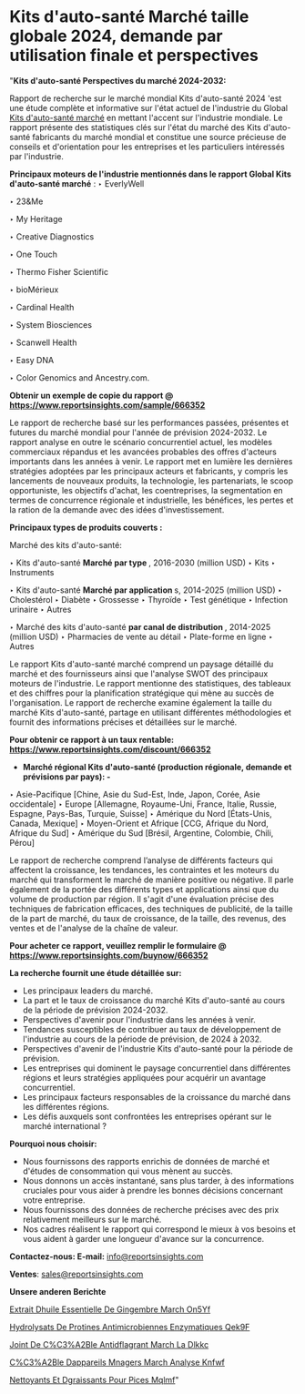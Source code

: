 # Kits d'auto-santé Marché taille globale 2024, demande par utilisation finale et perspectives

"<strong>Kits d'auto-santé Perspectives du marché 2024-2032:</strong>

Rapport de recherche sur le marché mondial Kits d'auto-santé 2024 'est une étude complète et informative sur l'état actuel de l'industrie du Global <a href=https://www.reportsinsights.com/sample/666352>Kits d'auto-santé marché</a> en mettant l'accent sur l'industrie mondiale. Le rapport présente des statistiques clés sur l'état du marché des Kits d'auto-santé fabricants du marché mondial et constitue une source précieuse de conseils et d'orientation pour les entreprises et les particuliers intéressés par l'industrie.

<strong>Principaux moteurs de l'industrie mentionnés dans le rapport Global Kits d'auto-santé marché</strong> :
‣ EverlyWell

‣ 23&Me

‣ My Heritage

‣ Creative Diagnostics

‣ One Touch

‣ Thermo Fisher Scientific

‣ bioMérieux

‣ Cardinal Health

‣ System Biosciences

‣ Scanwell Health

‣ Easy DNA

‣ Color Genomics and Ancestry.com.

<strong>Obtenir un exemple de copie du rapport @ <a href=https://www.reportsinsights.com/sample/666352>https://www.reportsinsights.com/sample/666352</a></strong>

Le rapport de recherche basé sur les performances passées, présentes et futures du marché mondial pour l'année de prévision 2024-2032. Le rapport analyse en outre le scénario concurrentiel actuel, les modèles commerciaux répandus et les avancées probables des offres d'acteurs importants dans les années à venir. Le rapport met en lumière les dernières stratégies adoptées par les principaux acteurs et fabricants, y compris les lancements de nouveaux produits, la technologie, les partenariats, le scoop opportuniste, les objectifs d'achat, les coentreprises, la segmentation en termes de concurrence régionale et industrielle, les bénéfices, les pertes et la ration de la demande avec des idées d'investissement.

<strong>Principaux types de produits couverts :</strong>

Marché des kits d'auto-santé:

‣  Kits d'auto-santé <strong> Marché <strong> par type </strong> </strong>, 2016-2030 (million USD)
‣ Kits
‣ Instruments

‣  Kits d'auto-santé <strong> <strong> Marché <strong> par application </strong> </strong> </strong> s, 2014-2025 (million USD)
‣ Cholestérol
‣ Diabète
‣ Grossesse
‣ Thyroïde
‣ Test génétique
‣ Infection urinaire
‣ Autres

‣  Marché des kits d'auto-santé <strong> par canal de distribution </strong>, 2014-2025 (million USD)
‣ Pharmacies de vente au détail
‣ Plate-forme en ligne
‣ Autres

Le rapport Kits d'auto-santé marché comprend un paysage détaillé du marché et des fournisseurs ainsi que l'analyse SWOT des principaux moteurs de l'industrie. Le rapport mentionne des statistiques, des tableaux et des chiffres pour la planification stratégique qui mène au succès de l'organisation. Le rapport de recherche examine également la taille du marché Kits d'auto-santé, partage en utilisant différentes méthodologies et fournit des informations précises et détaillées sur le marché.

<strong>Pour obtenir ce rapport à un taux rentable: <a href=https://www.reportsinsights.com/discount/666352>https://www.reportsinsights.com/discount/666352</a></strong>
<ul>
  <li><strong>Marché régional Kits d'auto-santé (production régionale, demande et prévisions par pays): -</strong></li>
</ul>
‣ Asie-Pacifique [Chine, Asie du Sud-Est, Inde, Japon, Corée, Asie occidentale]
‣ Europe [Allemagne, Royaume-Uni, France, Italie, Russie, Espagne, Pays-Bas, Turquie, Suisse]
‣ Amérique du Nord [États-Unis, Canada, Mexique]
‣ Moyen-Orient et Afrique [CCG, Afrique du Nord, Afrique du Sud]
‣ Amérique du Sud [Brésil, Argentine, Colombie, Chili, Pérou]

Le rapport de recherche comprend l’analyse de différents facteurs qui affectent la croissance, les tendances, les contraintes et les moteurs du marché qui transforment le marché de manière positive ou négative. Il parle également de la portée des différents types et applications ainsi que du volume de production par région. Il s'agit d'une évaluation précise des techniques de fabrication efficaces, des techniques de publicité, de la taille de la part de marché, du taux de croissance, de la taille, des revenus, des ventes et de l'analyse de la chaîne de valeur.

<strong>Pour acheter ce rapport, veuillez remplir le formulaire @   <a href=https://www.reportsinsights.com/buynow/666352>https://www.reportsinsights.com/buynow/666352</a></strong>

<strong>La recherche fournit une étude détaillée sur:</strong>
<ul>
  <li>Les principaux leaders du marché.</li>
  <li>La part et le taux de croissance du marché Kits d'auto-santé au cours de la période de prévision 2024-2032.</li>
  <li>Perspectives d'avenir pour l'industrie dans les années à venir.</li>
  <li>Tendances susceptibles de contribuer au taux de développement de l'industrie au cours de la période de prévision, de 2024 à 2032.</li>
  <li>Perspectives d'avenir de l'industrie Kits d'auto-santé pour la période de prévision.</li>
  <li>Les entreprises qui dominent le paysage concurrentiel dans différentes régions et leurs stratégies appliquées pour acquérir un avantage concurrentiel.</li>
  <li>Les principaux facteurs responsables de la croissance du marché dans les différentes régions.</li>
  <li>Les défis auxquels sont confrontées les entreprises opérant sur le marché international ?</li>
</ul>
<strong>Pourquoi nous choisir:</strong>
<ul>
  <li>Nous fournissons des rapports enrichis de données de marché et d'études de consommation qui vous mènent au succès.</li>
  <li>Nous donnons un accès instantané, sans plus tarder, à des informations cruciales pour vous aider à prendre les bonnes décisions concernant votre entreprise.</li>
  <li>Nous fournissons des données de recherche précises avec des prix relativement meilleurs sur le marché.</li>
  <li>Nos cadres réalisent le rapport qui correspond le mieux à vos besoins et vous aident à garder une longueur d'avance sur la concurrence.</li>
</ul>
<strong>Contactez-nous:
</strong><strong>E-mail:</strong> <a href=mailto:info@reportsinsights.com>info@reportsinsights.com</a>

<strong>Ventes</strong>: <a href=mailto:sales@reportsinsights.com>sales@reportsinsights.com</a>

<strong>Unsere anderen Berichte</strong>

<a href=https://www.linkedin.com/pulse/extrait-dhuile-essentielle-de-gingembre-march%C3%A9-on5yf/>Extrait Dhuile Essentielle De Gingembre March On5Yf</a>

<a href=https://www.linkedin.com/pulse/hydrolysats-de-prot%C3%A9ines-antimicrobiennes-enzymatiques-qek9f/>Hydrolysats De Protines Antimicrobiennes Enzymatiques Qek9F</a>

<a href=https://www.linkedin.com/pulse/joint-de-c%C3%A2ble-antid%C3%A9flagrant-march%C3%A9-la-dlkkc/>Joint De C%C3%A2Ble Antidflagrant March La Dlkkc</a>

<a href=https://www.linkedin.com/pulse/c%C3%A2ble-dappareils-m%C3%A9nagers-march%C3%A9-analyse-knfwf/>C%C3%A2Ble Dappareils Mnagers March Analyse Knfwf</a>

<a href=https://www.linkedin.com/pulse/nettoyants-et-d%C3%A9graissants-pour-pi%C3%A8ces-mqlmf/>Nettoyants Et Dgraissants Pour Pices Mqlmf</a>"
